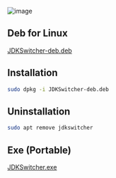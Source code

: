 ![image](https://github.com/user-attachments/assets/f96327bd-18ac-4386-865a-d24533121c63) 

## Deb for Linux
[JDKSwitcher-deb.deb](https://github.com/0xcds4r/JDKSwitcher/blob/main/build-deb.sh)

## Installation
```bash
sudo dpkg -i JDKSwitcher-deb.deb
```

## Uninstallation
```bash
sudo apt remove jdkswitcher
```

## Exe (Portable)
[JDKSwitcher.exe](https://github.com/0xcds4r/JDKSwitcher/blob/main/JDKSwitcher/bin/Release/net8.0/win-x64/JDKSwitcher.exe)
